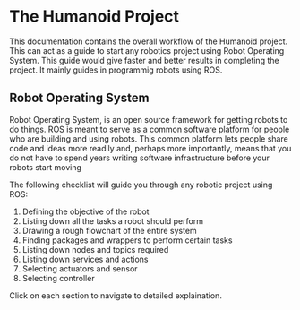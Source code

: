 # The Humanoid Project
This documentation contains the overall workflow of the Humanoid project. This can act as a guide to start any robotics project using Robot Operating System. This guide would give faster and better results in completing the project. It mainly guides in programmig robots using ROS.  

## Robot Operating System
Robot Operating System, is an open source framework for getting robots to do things. ROS is meant to serve as a common software platform for people who are building and using robots. This common platform lets people share code and ideas more readily and, perhaps more importantly, means that you do not have to spend years writing software infrastructure before your robots start moving

The following checklist will guide you through any robotic project using ROS:
 1. Defining the objective of the robot
 2. Listing down all the tasks a robot should perform 
 3. Drawing a rough flowchart of the entire system
 4. Finding packages and wrappers to perform certain tasks 
 5. Listing down nodes and topics required
 6. Listing down services and actions
 7. Selecting actuators and sensor
 8. Selecting controller

Click on each section to navigate to detailed explaination. 



 

<!--stackedit_data:
eyJoaXN0b3J5IjpbOTMyNTMwMjEwXX0=
-->